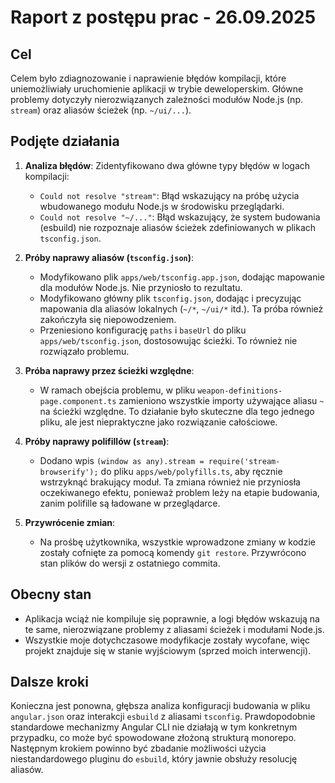 # Raport z postępu prac - 26.09.2025

## Cel

Celem było zdiagnozowanie i naprawienie błędów kompilacji, które uniemożliwiały uruchomienie aplikacji w trybie deweloperskim. Główne problemy dotyczyły nierozwiązanych zależności modułów Node.js (np. `stream`) oraz aliasów ścieżek (np. `~/ui/...`).

## Podjęte działania

1.  **Analiza błędów**: Zidentyfikowano dwa główne typy błędów w logach kompilacji:
    *   `Could not resolve "stream"`: Błąd wskazujący na próbę użycia wbudowanego modułu Node.js w środowisku przeglądarki.
    *   `Could not resolve "~/..."`: Błąd wskazujący, że system budowania (esbuild) nie rozpoznaje aliasów ścieżek zdefiniowanych w plikach `tsconfig.json`.

2.  **Próby naprawy aliasów (`tsconfig.json`)**:
    *   Modyfikowano plik `apps/web/tsconfig.app.json`, dodając mapowanie dla modułów Node.js. Nie przyniosło to rezultatu.
    *   Modyfikowano główny plik `tsconfig.json`, dodając i precyzując mapowania dla aliasów lokalnych (`~/*`, `~/ui/*` itd.). Ta próba również zakończyła się niepowodzeniem.
    *   Przeniesiono konfigurację `paths` i `baseUrl` do pliku `apps/web/tsconfig.json`, dostosowując ścieżki. To również nie rozwiązało problemu.

3.  **Próba naprawy przez ścieżki względne**:
    *   W ramach obejścia problemu, w pliku `weapon-definitions-page.component.ts` zamieniono wszystkie importy używające aliasu `~` na ścieżki względne. To działanie było skuteczne dla tego jednego pliku, ale jest niepraktyczne jako rozwiązanie całościowe.

4.  **Próby naprawy polifillów (`stream`)**:
    *   Dodano wpis `(window as any).stream = require('stream-browserify');` do pliku `apps/web/polyfills.ts`, aby ręcznie wstrzyknąć brakujący moduł. Ta zmiana również nie przyniosła oczekiwanego efektu, ponieważ problem leży na etapie budowania, zanim polifille są ładowane w przeglądarce.

5.  **Przywrócenie zmian**:
    *   Na prośbę użytkownika, wszystkie wprowadzone zmiany w kodzie zostały cofnięte za pomocą komendy `git restore`. Przywrócono stan plików do wersji z ostatniego commita.

## Obecny stan

*   Aplikacja wciąż nie kompiluje się poprawnie, a logi błędów wskazują na te same, nierozwiązane problemy z aliasami ścieżek i modułami Node.js.
*   Wszystkie moje dotychczasowe modyfikacje zostały wycofane, więc projekt znajduje się w stanie wyjściowym (sprzed moich interwencji).

## Dalsze kroki

Konieczna jest ponowna, głębsza analiza konfiguracji budowania w pliku `angular.json` oraz interakcji `esbuild` z aliasami `tsconfig`. Prawdopodobnie standardowe mechanizmy Angular CLI nie działają w tym konkretnym przypadku, co może być spowodowane złożoną strukturą monorepo. Następnym krokiem powinno być zbadanie możliwości użycia niestandardowego pluginu do `esbuild`, który jawnie obsłuży resolucję aliasów.
